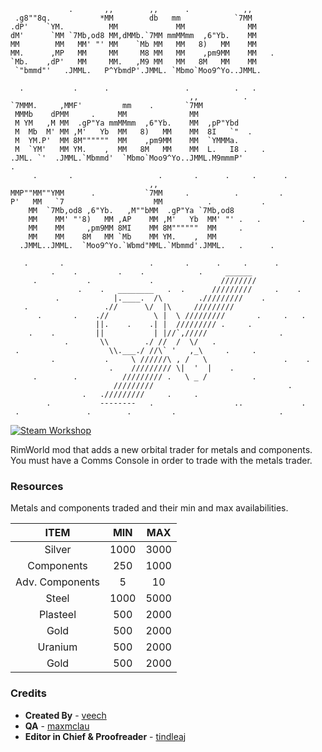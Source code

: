  ```                          
              .       ,,        ,,      .            ,,  
  .g8""8q.           *MM        db   mm            `7MM  
.dP'    `YM.          MM             MM              MM  
dM'      `MM `7Mb,od8 MM,dMMb.`7MM mmMMmm  ,6"Yb.    MM  
MM        MM   MM' "' MM    `Mb MM   MM   8)   MM    MM  
MM.      ,MP   MM     MM     M8 MM   MM    ,pm9MM    MM   .  
`Mb.    ,dP'   MM     MM.   ,M9 MM   MM   8M   MM    MM  
  `"bmmd"'   .JMML.   P^YbmdP'.JMML. `Mbmo`Moo9^Yo..JMML.

   .           .      .                 .          .   .                
                                         ,,          .  
`7MMM.     ,MMF'         mm    .       `7MM         
  MMMb    dPMM     .     MM              MM         
  M YM   ,M MM  .gP"Ya mmMMmm  ,6"Yb.    MM  ,pP"Ybd
  M  Mb  M' MM ,M'   Yb  MM   8)   MM    MM  8I   `"  .  
  M  YM.P'  MM 8M""""""  MM    ,pm9MM    MM  `YMMMa.
  M  `YM'   MM YM.    ,  MM   8M   MM    MM  L.   I8 .   .  
.JML. `'  .JMML.`Mbmmd'  `Mbmo`Moo9^Yo..JMML.M9mmmP'
 .  
      .       .                   .       .      .     .      .                                   
                                ,,                 
MMP""MM""YMM      .           `7MM     .          .         .  
P'   MM   `7                    MM          .           .  
     MM  `7Mb,od8 ,6"Yb.   ,M""bMM  .gP"Ya `7Mb,od8
     MM    MM' "'8)   MM ,AP    MM ,M'   Yb  MM' "' .   .         .  
     MM    MM     ,pm9MM 8MI    MM 8M""""""  MM     .  
     MM    MM    8M   MM `Mb    MM YM.    ,  MM    
   .JMML..JMML.  `Moo9^Yo.`Wbmd"MML.`Mbmmd'.JMML.   .      .  
                                                   
    .       .                   .       .      .     .      .
          .    .         .    .            .     ______
      .           .             .               ////////
                .    .   ________   .  .      /////////     .    .
           .            |.____.  /\        ./////////    .
    .                 .//      \/  |\     /////////
       .       .    .//          \ |  \ /////////       .     .   .
                    ||.    .    .| |  ///////// .     .
     .    .         ||           | |//`,/////                .
             .       \\        ./ //  /  \/   .
  .                    \\.___./ //\` '   ,_\     .     .
          .           .     \ //////\ , /   \                 .    .
                       .    ///////// \|  '  |    .
      .        .          ///////// .   \ _ /          .
                        /////////                              .
                 .   ./////////     .     .
         .           --------   .                  ..             .
  .               .        .         .                       .

```

[![Steam Workshop](https://img.shields.io/badge/Steam%20Workshop-green?style=flat)](https://steamcommunity.com/sharedfiles/filedetails/?id=1855069167)

RimWorld mod that adds a new orbital trader for metals and components. You must have a Comms Console in order to trade with the metals trader.

### Resources

Metals and components traded and their min and max availabilities.

|       ITEM      |  MIN  |  MAX  |
|:---------------:|:-----:|:-----:|
|      Silver     |  1000 |  3000 |
|    Components   |  250  |  1000 |
| Adv. Components |   5  |   10  |
|      Steel      |  1000 | 5000 |
|     Plasteel    |  500 |  2000 |
|       Gold      |  500 |  2000 |
|     Uranium     |  500 |  2000 |
|       Gold      |  500 |  2000 |

### Credits

- **Created By** - [veech](https://github.com/veech)
- **QA** - [maxmclau](https://github.com/maxmclau)
- **Editor in Chief & Proofreader** - [tindleaj](https://github.com/tindleaj)
